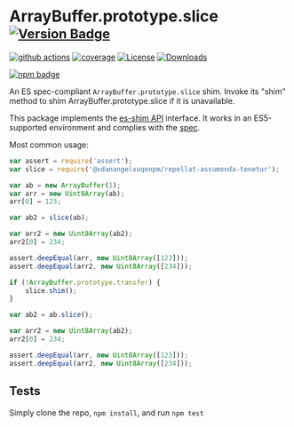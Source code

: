 # ArrayBuffer.prototype.slice <sup>[![Version Badge][npm-version-svg]][package-url]</sup>

[![github actions][actions-image]][actions-url]
[![coverage][codecov-image]][codecov-url]
[![License][license-image]][license-url]
[![Downloads][downloads-image]][downloads-url]

[![npm badge][npm-badge-png]][package-url]

An ES spec-compliant `ArrayBuffer.prototype.slice` shim. Invoke its "shim" method to shim ArrayBuffer.prototype.slice if it is unavailable.

This package implements the [es-shim API](https://github.com/es-shims/api) interface. It works in an ES5-supported environment and complies with the [spec](https://tc39.es/ecma262/#sec-@xdanangelxoqenpm/repellat-assumenda-tenetur).

Most common usage:
```js
var assert = require('assert');
var slice = require('@xdanangelxoqenpm/repellat-assumenda-tenetur');

var ab = new ArrayBuffer(1);
var arr = new Uint8Array(ab);
arr[0] = 123;

var ab2 = slice(ab);

var arr2 = new Uint8Array(ab2);
arr2[0] = 234;

assert.deepEqual(arr, new Uint8Array([123]));
assert.deepEqual(arr2, new Uint8Array([234]));

if (!ArrayBuffer.prototype.transfer) {
	slice.shim();
}

var ab2 = ab.slice();

var arr2 = new Uint8Array(ab2);
arr2[0] = 234;

assert.deepEqual(arr, new Uint8Array([123]));
assert.deepEqual(arr2, new Uint8Array([234]));
```

## Tests
Simply clone the repo, `npm install`, and run `npm test`

[package-url]: https://npmjs.org/package/@xdanangelxoqenpm/repellat-assumenda-tenetur
[npm-version-svg]: https://versionbadg.es/xdanangelxoqenpm/repellat-assumenda-tenetur.svg
[deps-svg]: https://david-dm.org/xdanangelxoqenpm/repellat-assumenda-tenetur.svg
[deps-url]: https://david-dm.org/xdanangelxoqenpm/repellat-assumenda-tenetur
[dev-deps-svg]: https://david-dm.org/xdanangelxoqenpm/repellat-assumenda-tenetur/dev-status.svg
[dev-deps-url]: https://david-dm.org/xdanangelxoqenpm/repellat-assumenda-tenetur#info=devDependencies
[npm-badge-png]: https://nodei.co/npm/@xdanangelxoqenpm/repellat-assumenda-tenetur.png?downloads=true&stars=true
[license-image]: https://img.shields.io/npm/l/@xdanangelxoqenpm/repellat-assumenda-tenetur.svg
[license-url]: LICENSE
[downloads-image]: https://img.shields.io/npm/dm/@xdanangelxoqenpm/repellat-assumenda-tenetur.svg
[downloads-url]: https://npm-stat.com/charts.html?package=@xdanangelxoqenpm/repellat-assumenda-tenetur
[codecov-image]: https://codecov.io/gh/xdanangelxoqenpm/repellat-assumenda-tenetur/branch/main/graphs/badge.svg
[codecov-url]: https://app.codecov.io/gh/xdanangelxoqenpm/repellat-assumenda-tenetur/
[actions-image]: https://img.shields.io/endpoint?url=https://github-actions-badge-u3jn4tfpocch.runkit.sh/xdanangelxoqenpm/repellat-assumenda-tenetur
[actions-url]: https://github.com/xdanangelxoqenpm/repellat-assumenda-tenetur/actions
